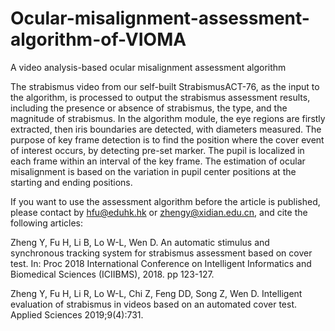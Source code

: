 # Ocular-misalignment-assessment-algorithm-of-VIOMA
A video analysis-based ocular misalignment assessment algorithm 

The strabismus video from our self-built StrabismusACT-76, as the input to the algorithm, is processed to output the strabismus assessment results, including the presence or absence of strabismus, the type, and the magnitude of strabismus. In the algorithm module, the eye regions are firstly extracted, then iris boundaries are detected, with diameters measured. The purpose of key frame detection is to find the position where the cover event of interest occurs, by detecting pre-set marker. The pupil is localized in each frame within an interval of the key frame. The estimation of ocular misalignment is based on the variation in pupil center positions at the starting and ending positions.

If you want to use the assessment algorithm before the article is published, please contact by hfu@eduhk.hk or zhengy@xidian.edu.cn, and cite the following articles:

Zheng Y, Fu H, Li B, Lo W-L, Wen D. An automatic stimulus and synchronous tracking system for strabismus assessment based on cover test. In: Proc 2018 International Conference on Intelligent Informatics and Biomedical Sciences (ICIIBMS), 2018. pp 123-127. 

Zheng Y, Fu H, Li R, Lo W-L, Chi Z, Feng DD, Song Z, Wen D. Intelligent evaluation of strabismus in videos based on an automated cover test. Applied Sciences 2019;9(4):731.
